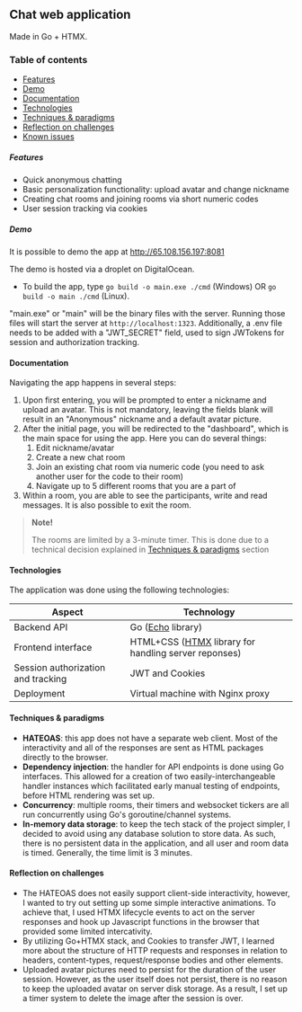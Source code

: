## Chat web application

Made in Go + HTMX.

### Table of contents

- [Features](#features)
- [Demo](#demo)
- [Documentation](#documentation)
- [Technologies](#technologies)
- [Techniques & paradigms](#techniques--paradigms)
- [Reflection on challenges](#reflection-on-challenges)
- [Known issues](#known-issues)

##### **Features**

- Quick anonymous chatting
- Basic personalization functionality: upload avatar and change nickname
- Creating chat rooms and joining rooms via short numeric codes
- User session tracking via cookies

##### **Demo**

It is possible to demo the app at http://65.108.156.197:8081

The demo is hosted via a droplet on DigitalOcean.

- To build the app, type `go build -o main.exe ./cmd` (Windows) OR `go build -o main ./cmd` (Linux).

"main.exe" or "main" will be the binary files with the server. Running those files will start the server at `http://localhost:1323`.
Additionally, a .env file needs to be added with a "JWT_SECRET" field, used to sign JWTokens for session and authorization tracking.

#### Documentation

Navigating the app happens in several steps:

1. Upon first entering, you will be prompted to enter a nickname and upload an avatar. This is not mandatory, leaving the fields blank will result in an "Anonymous" nickname and a default avatar picture.
2. After the initial page, you will be redirected to the "dashboard", which is the main space for using the app. Here you can do several things:
   1. Edit nickname/avatar
   2. Create a new chat room
   3. Join an existing chat room via numeric code (you need to ask another user for the code to their room)
   4. Navigate up to 5 different rooms that you are a part of
3. Within a room, you are able to see the participants, write and read messages. It is also possible to exit the room.

> **Note!**
>
> The rooms are limited by a 3-minute timer. This is done due to a technical decision explained in [Techniques & paradigms](#techniques--paradigms) section

#### Technologies

The application was done using the following technologies:

| Aspect                             | Technology                                                               |
| ---------------------------------- | ------------------------------------------------------------------------ |
| Backend API                        | Go ([Echo](https://echo.labstack.com) library)                           |
| Frontend interface                 | HTML+CSS ([HTMX](https://htmx.org) library for handling server reponses) |
| Session authorization and tracking | JWT and Cookies                                                          |
| Deployment                         | Virtual machine with Nginx proxy                                         |

#### Techniques & paradigms

- **HATEOAS**: this app does not have a separate web client. Most of the interactivity and all of the responses are sent as HTML packages directly to the browser.
- **Dependency injection**: the handler for API endpoints is done using Go interfaces. This allowed for a creation of two easily-interchangeable handler instances which facilitated early manual testing of endpoints, before HTML rendering was set up.
- **Concurrency**: multiple rooms, their timers and websocket tickers are all run concurrently using Go's goroutine/channel systems.
- **In-memory data storage**: to keep the tech stack of the project simpler, I decided to avoid using any database solution to store data. As such, there is no persistent data in the application, and all user and room data is timed. Generally, the time limit is 3 minutes.

#### Reflection on challenges

- The HATEOAS does not easily support client-side interactivity, however, I wanted to try out setting up some simple interactive animations. To achieve that, I used HTMX lifecycle events to act on the server responses and hook up Javascript functions in the browser that provided some limited intercativity.
- By utilizing Go+HTMX stack, and Cookies to transfer JWT, I learned more about the structure of HTTP requests and responses in relation to headers, content-types, request/response bodies and other elements.
- Uploaded avatar pictures need to persist for the duration of the user session. However, as the user itself does not persist, there is no reason to keep the uploaded avatar on server disk storage. As a result, I set up a timer system to delete the image after the session is over.
